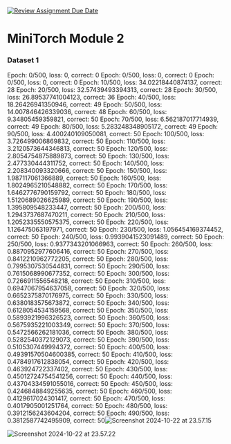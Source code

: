 [![Review Assignment Due Date](https://classroom.github.com/assets/deadline-readme-button-22041afd0340ce965d47ae6ef1cefeee28c7c493a6346c4f15d667ab976d596c.svg)](https://classroom.github.com/a/YFgwt0yY)
# MiniTorch Module 2

### Dataset 1

Epoch: 0/500, loss: 0, correct: 0
Epoch: 0/500, loss: 0, correct: 0
Epoch: 0/500, loss: 0, correct: 0
Epoch: 10/500, loss: 34.02218440874137, correct: 28
Epoch: 20/500, loss: 32.57439493394313, correct: 28
Epoch: 30/500, loss: 26.89537741004123, correct: 36
Epoch: 40/500, loss: 18.26426941350946, correct: 49
Epoch: 50/500, loss: 14.007846426339036, correct: 48
Epoch: 60/500, loss: 9.34805459359821, correct: 50
Epoch: 70/500, loss: 6.562187017714939, correct: 49
Epoch: 80/500, loss: 5.283248348905172, correct: 49
Epoch: 90/500, loss: 4.400240109050081, correct: 50
Epoch: 100/500, loss: 3.726499006869832, correct: 50
Epoch: 110/500, loss: 3.2120573644346813, correct: 50
Epoch: 120/500, loss: 2.8054754875889873, correct: 50
Epoch: 130/500, loss: 2.477330444311752, correct: 50
Epoch: 140/500, loss: 2.208340093320666, correct: 50
Epoch: 150/500, loss: 1.987117061366889, correct: 50
Epoch: 160/500, loss: 1.8024965210548882, correct: 50
Epoch: 170/500, loss: 1.6462776790159792, correct: 50
Epoch: 180/500, loss: 1.5120689026625989, correct: 50
Epoch: 190/500, loss: 1.395809548233447, correct: 50
Epoch: 200/500, loss: 1.2943737687470211, correct: 50
Epoch: 210/500, loss: 1.2052335550575375, correct: 50
Epoch: 220/500, loss: 1.126475063197971, correct: 50
Epoch: 230/500, loss: 1.056454169374452, correct: 50
Epoch: 240/500, loss: 0.9939041523091489, correct: 50
Epoch: 250/500, loss: 0.9377343201066963, correct: 50
Epoch: 260/500, loss: 0.8870952977606416, correct: 50
Epoch: 270/500, loss: 0.8412210962772205, correct: 50
Epoch: 280/500, loss: 0.7995307530544831, correct: 50
Epoch: 290/500, loss: 0.7615068990677352, correct: 50
Epoch: 300/500, loss: 0.7266911556548218, correct: 50
Epoch: 310/500, loss: 0.6947067954637058, correct: 50
Epoch: 320/500, loss: 0.6652375870176975, correct: 50
Epoch: 330/500, loss: 0.6380183575673872, correct: 50
Epoch: 340/500, loss: 0.6128054534159568, correct: 50
Epoch: 350/500, loss: 0.5893921996326523, correct: 50
Epoch: 360/500, loss: 0.5675935221003349, correct: 50
Epoch: 370/500, loss: 0.5472566262181036, correct: 50
Epoch: 380/500, loss: 0.5282540372129073, correct: 50
Epoch: 390/500, loss: 0.5105307449994372, correct: 50
Epoch: 400/500, loss: 0.49391570504600385, correct: 50
Epoch: 410/500, loss: 0.4784917612838054, correct: 50
Epoch: 420/500, loss: 0.463924722337402, correct: 50
Epoch: 430/500, loss: 0.45012724754541256, correct: 50
Epoch: 440/500, loss: 0.43704334591055016, correct: 50
Epoch: 450/500, loss: 0.4246848849255635, correct: 50
Epoch: 460/500, loss: 0.4129617024301417, correct: 50
Epoch: 470/500, loss: 0.4017905001251764, correct: 50
Epoch: 480/500, loss: 0.3912156243604204, correct: 50
Epoch: 490/500, loss: 0.3812587742495909, correct: 50![Screenshot 2024-10-22 at 23.57.15](../../../Screenshot%202024-10-22%20at%2023.57.15.png)

![Screenshot 2024-10-22 at 23.57.22](../../../Screenshot%202024-10-22%20at%2023.57.22.png)